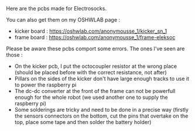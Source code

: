 Here are the pcbs made for Electrosocks.

You can also get them on my OSHWLAB page :
 - kicker board : https://oshwlab.com/anonymousse_1/kicker_sn_1
 - frame board : https://oshwlab.com/anonymousse_1/frame-eleksoc

Please be aware these pcbs comport some errors. The ones I've seen are those :
  - On the kicker pcb, I put the octocoupler resistor at the wrong place (should be placed before with the correct resistance, not after)
  - Pillars on the sides of the kicker don't have large enough tracks to use it to power the raspberry pi
  - The dc-dc converter at the front of the frame can not be powerfull enough for the whole robot (we used another one to supply the raspberry pi)
  - Some solderings are tricky and need to be done in a precise way (firstly the sensors connectors on the bottom, cut the pins that overtake on the top, place some tape and then solder the battery holder)
